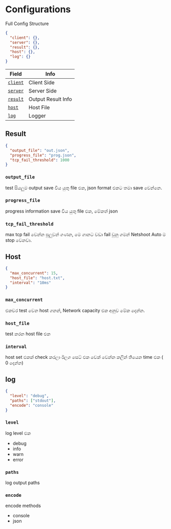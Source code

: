 # Configurations

Full Config Structure

```json
{
  "client": {},
  "server": {},
  "result": {},
  "host": {},
  "log": {}
}
```

| Field                   | Info               |
| ----------------------- | ------------------ |
| [`client`](./client.md) | Client Side        |
| [`server`](./server.md) | Server Side        |
| [`result`](#result)     | Output Result Info |
| [`host`](#host)         | Host File          |
| [`log`](#log)           | Logger             |

## Result

```json
{
  "output_file": "out.json",
  "progress_file": "prog.json",
  "tcp_fail_threshold": 1000
}
```

### `output_file`

test සියලුම output save විය යුතු file එක, json format එකට තමා save වෙන්නෙ.

### `progress_file`

progress information save විය යුතු file එක, මේකත් json

### `tcp_fail_threshold`

max tcp fail වෙන්න පුලුවන් ගණන, මෙ ගානට වඩා fail වුනු ගමන් Netshoot Auto ම stop වෙනවා.

## Host

```json
{
  "max_concurrent": 15,
  "host_file": "host.txt",
  "interval": "10ms"
}
```

### `max_concurrent`

එකවර test වෙන host ගනන්, Network capacity එක අනුව මේක දෙන්න.

### `host_file`

test කරන host file එක

### `interval`

host set එකක් check කරලා ඊලග සෙට් එක චෙක් වෙන්න කලින් තියෙන time එක ( 0 දෙන්න)

## log

```json
{
  "level": "debug",
  "paths": ["stdout"],
  "encode": "console"
}
```

### `level`

log level එක

- debug
- info
- warn
- error

### `paths`

log output paths

### `encode`

encode methods

- console
- json
